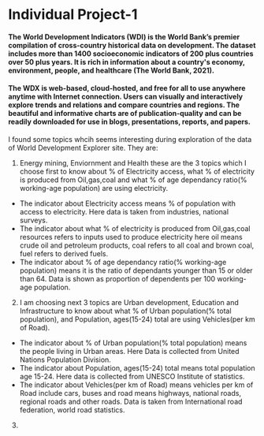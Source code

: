 # Individual Project-1

#### The World Development Indicators (WDI) is the World Bank’s premier compilation of cross-country historical data on development. The dataset includes more than 1400 socioeconomic indicators of 200 plus countries over 50 plus years. It is rich in information about a country's economy, environment, people, and healthcare (The World Bank, 2021).

#### The WDX is web-based, cloud-hosted, and free for all to use anywhere anytime with Internet connection. Users can visually and interactively explore trends and relations and compare countries and regions. The beautiful and informative charts are of publication-quality and can be readily downloaded for use in blogs, presentations, reports, and papers.

I found some topics whcih seems interesting during exploration of the data of World Development Explorer site. They are:

1. Energy mining, Enviornment and Health these are the 3 topics which I choose first to know about % of Electricity access, what % of electricity is produced from Oil,gas,coal and what % of age dependancy ratio(% working-age population) are using electricity. 
- The indicator about Electricity access means % of population with access to electricity. Here data is taken from industries, national surveys.
- The indicator about what % of electricity is produced from Oil,gas,coal resources refers to inputs used to produce electricity here oil means crude oil and petroleum products, coal refers to all coal and brown coal, fuel refers to derived fuels.
- The indicator about % of age dependancy ratio(% working-age population) means it is the ratio of dependants younger than 15 or older than 64. Data is shown as proportion of dependents per 100 working-age population.

2. I am choosing next 3 topics are Urban development, Education and Infrastructure to know about what % of Urban population(% total population), and Population, ages(15-24) total are using Vehicles(per km of Road).  
- The indicator about % of Urban population(% total population) means the people living in Urban areas. Here Data is collected from United Nations Population Division.
- The indicator about Population, ages(15-24) total means total population age 15-24. Here data is collected from UNESCO Institute of statistics.
- The indicator about Vehicles(per km of Road) means vehicles per km of Road include cars, buses and road means highways, national roads, regional roads and other roads. Data is taken from International road federation, world road statistics.

3. 
